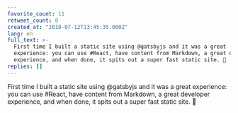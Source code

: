 ```yaml
---
favorite_count: 11
retweet_count: 0
created_at: "2018-07-12T13:45:35.000Z"
lang: en
full_text: >-
  First time I built a static site using @gatsbyjs and it was a great
  experience: you can use #React, have content from Markdown, a great developer
  experience, and when done, it spits out a super fast static site. 👏
replies: []
---
```


First time I built a static site using @gatsbyjs and it was a great experience:
you can use #React, have content from Markdown, a great developer experience,
and when done, it spits out a super fast static site. 👏
